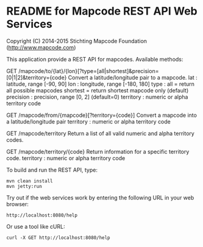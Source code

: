 # README for Mapcode REST API Web Services 
 
Copyright (C) 2014-2015 Stichting Mapcode Foundation (http://www.mapcode.com)

This application provide a REST API for mapcodes. 
Available methods:

  GET /mapcode/to/{lat}/{lon}[?type=[all|shortest]&precision=[0|1|2]&territory={code}
       Convert a latitude/longitude pair to a mapcode.
       lat       : latitude, range [-90, 90]
       lon       : longitude, range [-180, 180]
       type      : all      = return all possible mapcodes
                   shortest = return shortest mapcode only (default)
       precision : precision, range [0, 2] (default=0)
       territory : numeric or alpha territory code

  GET /mapcode/from/{mapcode}[?territory={code}]
       Convert a mapcode into a latitude/longitude pair
       territory : numeric or alpha territory code

  GET /mapcode/territory
       Return a list of all valid numeric and alpha territory codes.

  GET /mapcode/territory/{code}
       Return information for a specific territory code.
       territory : numeric or alpha territory code

To build and run the REST API, type:

    mvn clean install
    mvn jetty:run
    
Try out if the web services work by entering the following URL in your web browser:

    http://localhost:8080/help
    
Or use a tool like cURL:
    
    curl -X GET http://localhost:8080/help
